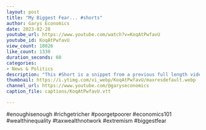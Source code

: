 ```yaml
---
layout: post
title: "My Biggest Fear... #shorts"
author: Garys Economics
date: 2023-02-28
youtube_url: https://www.youtube.com/watch?v=KoqAtPwfavU
youtube_id: KoqAtPwfavU
view_count: 18026
like_count: 1330
duration_seconds: 60
categories:
- News & Politics
description: "This #Short is a snippet from a previous full length video \"Rishi Sunak's Nonsense \"Pledge\"\" https://youtu.be/aCpv9u0SsGI"
thumbnail: https://i.ytimg.com/vi_webp/KoqAtPwfavU/maxresdefault.webp
channel_url: https://www.youtube.com/@garyseconomics
caption_file: captions/KoqAtPwfavU.vtt

---
```


#enoughisenough #richgetricher #poorgetpoorer #economics101 #wealthinequality #taxwealthnotwork #extremism #biggestfear
